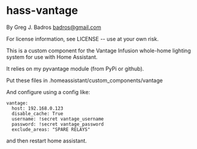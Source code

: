 hass-vantage
============

By Greg J. Badros <badros@gmail.com>

For license information, see LICENSE -- use at your own risk.


This is a custom component for the Vantage Infusion whole-home lighting
system for use with Home Assistant.

It relies on my pyvantage module (from PyPi or github).

Put these files in .homeassistant/custom_components/vantage

And configure using a config like:

```
vantage:
  host: 192.168.0.123
  disable_cache: True
  username: !secret vantage_username
  password: !secret vantage_password
  exclude_areas: "SPARE RELAYS"
```

and then restart home assistant.

